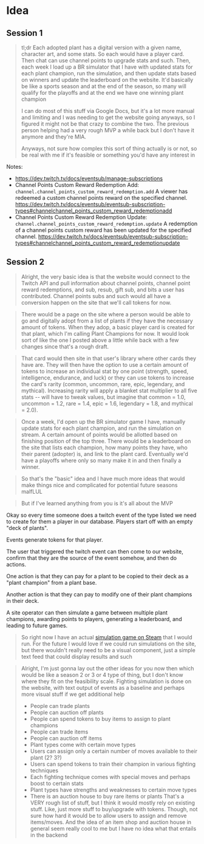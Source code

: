# Idea

## Session 1

> tl;dr Each adopted plant has a digital version with a given name, character art, and some stats. So each would have a player card. Then chat can use channel points to upgrade stats and such. Then, each week I load up a BR simulator that I have with updated stats for each plant champion, run the simulation, and then update stats based on winners and update the leaderboard on the website. It'd basically be like a sports season and at the end of the season, so many will qualify for the playoffs and at the end we have one winning plant champion
>
> I can do most of this stuff via Google Docs, but it's a lot more manual and limiting and I was needing to get the website going anyways, so I figured it might not be that crazy to combine the two. The previous person helping had a very rough MVP a while back but I don't have it anymore and they're MIA.
>
> Anyways, not sure how complex this sort of thing actually is or not, so be real with me if it's feasible or something you'd have any interest in

Notes:

  - https://dev.twitch.tv/docs/eventsub/manage-subscriptions
  - Channel Points Custom Reward Redemption Add:	`channel.channel_points_custom_reward_redemption.add` A viewer has redeemed a custom channel points reward on the specified channel. https://dev.twitch.tv/docs/eventsub/eventsub-subscription-types#channelchannel_points_custom_reward_redemptionadd
  - Channel Points Custom Reward Redemption Update:	`channel.channel_points_custom_reward_redemption.update` A redemption of a channel points custom reward has been updated for the specified channel. https://dev.twitch.tv/docs/eventsub/eventsub-subscription-types#channelchannel_points_custom_reward_redemptionupdate


## Session 2

> Alright, the very basic idea is that the website would connect to the Twitch API and pull information about channel points, channel point reward redemptions, and sub, resub, gift sub, and bits a user has contributed. Channel points subs and such would all have a conversion happen on the site that we'll call tokens for now.

> There would be a page on the site where a person would be able to go and digitally adopt from a list of plants if they have the necessary amount of tokens. When they adop, a basic player card is created for that plant, which I'm calling Plant Champions for now. It would look sort of like the one I posted above a little while back with a few changes since that's a rough draft.

> That card would then site in that user's library where other cards they have are. They will then have the option to use a certain amount of tokens to increase an individual stat by one point (strength, speed, intelligence, endurance, and luck) or they can use tokens to increase the card's rarity (common, uncommon, rare, epic, legendary, and mythical). Increasing rarity will apply a blanket stat multiplier to all five stats -- will have to tweak values, but imagine that common = 1.0, uncommon = 1.2, rare = 1.4, epic = 1.6, legendary = 1.8, and mythical = 2.0).

> Once a week, I'd open up the BR simulator game I have, manually update stats for each plant champion, and run the simulation on stream. A certain amount of points would be allotted based on finishing position of the top three. There would be a leaderboard on the site that lists each champion, how many points they have, who their parent (adopter) is, and link to the plant card. Eventually we'd have a playoffs where only so many make it in and then finally a winner.

> So that's the "basic" idea and I have much more ideas that would make things nice and complicated for potential future seasons malfLUL

> But if I've learned anything from you is it's all about the MVP

Okay so every time someone does a twitch event of the type listed we need to create for them a player in our database. Players start off with an empty "deck of plants".

Events generate tokens for that player.

The user that triggered the twitch event can then come to our website, confirm that they are the source of the event somehow, and then do actions.

One action is that they can pay for a plant to be copied to their deck as a "plant champion" from a plant base.

Another action is that they can pay to modify one of their plant champions in their deck.

A site operator can then simulate a game between multiple plant champions, awarding points to players, generating a leaderboard, and leading to future games.

> So right now I have an actual [simulation game on Steam](https://store.steampowered.com/app/385240/Ultimate_Arena/?curator_clanid=32939416) that I would run. For the future I would love if we could run simulations on the site, but there wouldn't really need to be a visual component, just a simple text feed that could display results and such

> Alright, I'm just gonna lay out the other ideas for you now then which would be like a season 2 or 3 or 4 type of thing, but I don't know where they fit on the feasibility scale. Fighting simulation is done on the website, with text output of events as a baseline and perhaps more visual stuff if we get additional help
>   - People can trade plants
>   - People can auction off plants
>   - People can spend tokens to buy items to assign to plant champions
>   - People can trade items
>   - People can auction off items
>   - Plant types come with certain move types
>   - Users can assign only a certain number of moves available to their plant (2? 3?)
>   - Users can spend tokens to train their champion in various fighting techniques
>   - Each fighting technique comes with special moves and perhaps boost to certain stats
>   - Plant types have strengths and weaknesses to certain move types
>   - There is an auction house to buy rare items or plants
> That's a VERY rough list of stuff, but I think it would mostly rely on existing stuff. Like, just more stuff to buy/upgrade with tokens. Though, not sure how hard it would be to allow users to assign and remove items/moves.
> And the idea of an item shop and auction house in general seem really cool to me but I have no idea what that entails in the backend
